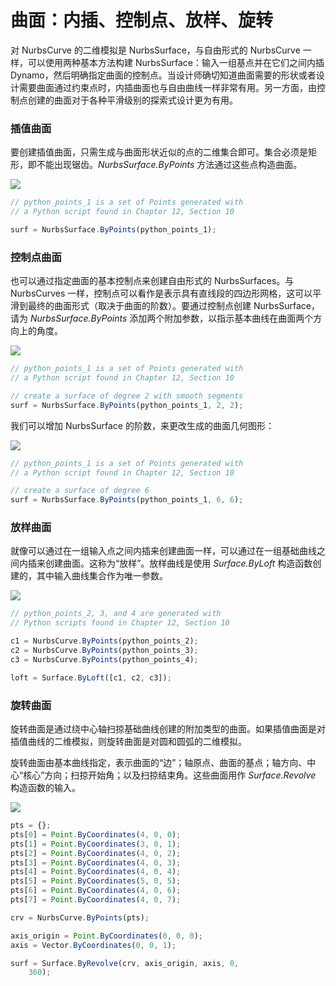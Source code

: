 # 曲面：内插、控制点、放样、旋转

对 NurbsCurve 的二维模拟是 NurbsSurface，与自由形式的 NurbsCurve 一样，可以使用两种基本方法构建 NurbsSurface：输入一组基点并在它们之间内插 Dynamo，然后明确指定曲面的控制点。当设计师确切知道曲面需要的形状或者设计需要曲面通过约束点时，内插曲面也与自由曲线一样非常有用。另一方面，由控制点创建的曲面对于各种平滑级别的探索式设计更为有用。

### 插值曲面

要创建插值曲面，只需生成与曲面形状近似的点的二维集合即可。集合必须是矩形，即不能出现锯齿。_NurbsSurface.ByPoints_ 方法通过这些点构造曲面。

![](../images/8-2/6/Surfaces\_01.png)

```js
// python_points_1 is a set of Points generated with
// a Python script found in Chapter 12, Section 10

surf = NurbsSurface.ByPoints(python_points_1);
```

### 控制点曲面

也可以通过指定曲面的基本控制点来创建自由形式的 NurbsSurfaces。与 NurbsCurves 一样，控制点可以看作是表示具有直线段的四边形网格，这可以平滑到最终的曲面形式（取决于曲面的阶数）。要通过控制点创建 NurbsSurface，请为 _NurbsSurface.ByPoints_ 添加两个附加参数，以指示基本曲线在曲面两个方向上的角度。

![](../images/8-2/6/Surfaces\_02.png)

```js
// python_points_1 is a set of Points generated with
// a Python script found in Chapter 12, Section 10

// create a surface of degree 2 with smooth segments
surf = NurbsSurface.ByPoints(python_points_1, 2, 2);
```

我们可以增加 NurbsSurface 的阶数，来更改生成的曲面几何图形：

![](../images/8-2/6/Surfaces\_03.png)

```js
// python_points_1 is a set of Points generated with
// a Python script found in Chapter 12, Section 10

// create a surface of degree 6
surf = NurbsSurface.ByPoints(python_points_1, 6, 6);
```

### 放样曲面

就像可以通过在一组输入点之间内插来创建曲面一样，可以通过在一组基础曲线之间内插来创建曲面。这称为“放样”。放样曲线是使用 _Surface.ByLoft_ 构造函数创建的，其中输入曲线集合作为唯一参数。

![](../images/8-2/6/Surfaces\_04.png)

```js
// python_points_2, 3, and 4 are generated with
// Python scripts found in Chapter 12, Section 10

c1 = NurbsCurve.ByPoints(python_points_2);
c2 = NurbsCurve.ByPoints(python_points_3);
c3 = NurbsCurve.ByPoints(python_points_4);

loft = Surface.ByLoft([c1, c2, c3]);
```

### 旋转曲面

旋转曲面是通过绕中心轴扫掠基础曲线创建的附加类型的曲面。如果插值曲面是对插值曲线的二维模拟，则旋转曲面是对圆和圆弧的二维模拟。

旋转曲面由基本曲线指定，表示曲面的“边”；轴原点、曲面的基点；轴方向、中心“核心”方向；扫掠开始角；以及扫掠结束角。这些曲面用作 _Surface.Revolve_ 构造函数的输入。

![](../images/8-2/6/Surfaces\_05.png)

```js
pts = {};
pts[0] = Point.ByCoordinates(4, 0, 0);
pts[1] = Point.ByCoordinates(3, 0, 1);
pts[2] = Point.ByCoordinates(4, 0, 2);
pts[3] = Point.ByCoordinates(4, 0, 3);
pts[4] = Point.ByCoordinates(4, 0, 4);
pts[5] = Point.ByCoordinates(5, 0, 5);
pts[6] = Point.ByCoordinates(4, 0, 6);
pts[7] = Point.ByCoordinates(4, 0, 7);

crv = NurbsCurve.ByPoints(pts);

axis_origin = Point.ByCoordinates(0, 0, 0);
axis = Vector.ByCoordinates(0, 0, 1);

surf = Surface.ByRevolve(crv, axis_origin, axis, 0,
    360);
```
